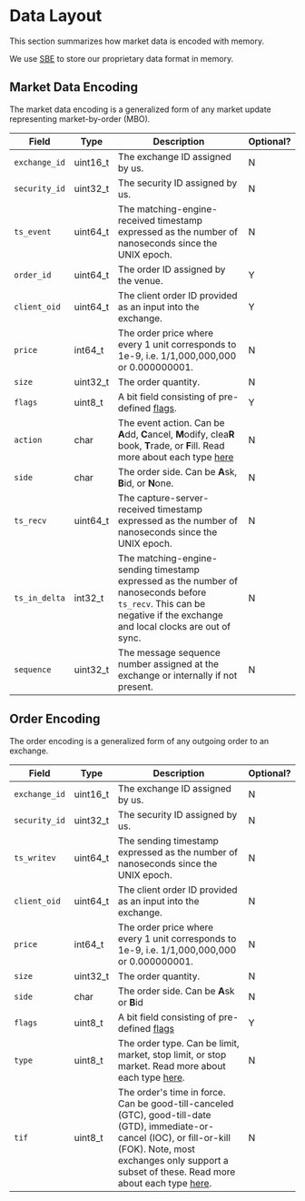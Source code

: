# Data Layout

This section summarizes how market data is encoded with memory.

We use [SBE](TODO) to store our proprietary data format in memory.

## Market Data Encoding

The market data encoding is a generalized form of any market update representing market-by-order (MBO).

|Field|Type|Description|Optional?|
|-----|----|-----------|--------|
|`exchange_id`|uint16_t|The exchange ID assigned by us.|N|
|`security_id`|uint32_t|The security ID assigned by us.|N|
|`ts_event`|uint64_t|The matching-engine-received timestamp expressed as the number of nanoseconds since the UNIX epoch.|N|
|`order_id`|uint64_t|The order ID assigned by the venue.|Y|
|`client_oid`|uint64_t|The client order ID provided as an input into the exchange.|Y|
|`price`|int64_t|The order price where every 1 unit corresponds to 1e-9, i.e. 1/1,000,000,000 or 0.000000001.|N|
|`size`|uint32_t|The order quantity.|N|
|`flags`|uint8_t|A bit field consisting of pre-defined [flags](TODO).|Y|
|`action`|char|The event action. Can be **A**dd, **C**ancel, **M**odify, clea**R** book, **T**rade, or **F**ill. Read more about each type [here](TODO)|N|
|`side`|char|The order side. Can be **A**sk, **B**id, or **N**one.|N|
|`ts_recv`|uint64_t|The capture-server-received timestamp expressed as the number of nanoseconds since the UNIX epoch.|N|
|`ts_in_delta`|int32_t|The matching-engine-sending timestamp expressed as the number of nanoseconds before `ts_recv`. This can be negative if the exchange and local clocks are out of sync.|N|
|`sequence`|uint32_t|The message sequence number assigned at the exchange or internally if not present.|N|

## Order Encoding

The order encoding is a generalized form of any outgoing order to an exchange.

|Field|Type|Description|Optional?|
|-----|----|-----------|--------|
|`exchange_id`|uint16_t|The exchange ID assigned by us.|N|
|`security_id`|uint32_t|The security ID assigned by us.|N|
|`ts_writev`|uint64_t|The sending timestamp expressed as the number of nanoseconds since the UNIX epoch.|N|
|`client_oid`|uint64_t|The client order ID provided as an input into the exchange.|N|
|`price`|int64_t|The order price where every 1 unit corresponds to 1e-9, i.e. 1/1,000,000,000 or 0.000000001.|N|
|`size`|uint32_t|The order quantity.|N|
|`side`|char|The order side. Can be **A**sk or **B**id|N|
|`flags`|uint8_t|A bit field consisting of pre-defined [flags](TODO)|Y|
|`type`|uint8_t|The order type. Can be limit, market, stop limit, or stop market. Read more about each type [here](TODO).|N|
|`tif`|uint8_t|The order's time in force. Can be good-till-canceled (GTC), good-till-date (GTD), immediate-or-cancel (IOC), or fill-or-kill (FOK). Note, most exchanges only support a subset of these. Read more about each type [here](TODO).|N|